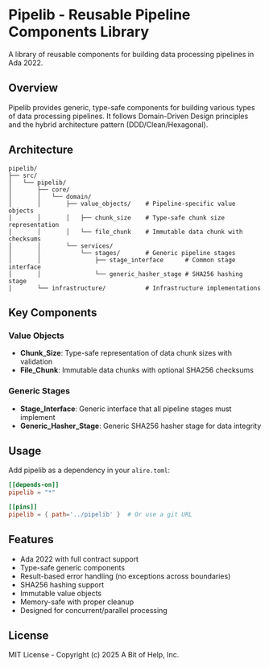 # Pipelib - Reusable Pipeline Components Library

A library of reusable components for building data processing pipelines in Ada 2022.

## Overview

Pipelib provides generic, type-safe components for building various types of data processing pipelines. It follows Domain-Driven Design principles and the hybrid architecture pattern (DDD/Clean/Hexagonal).

## Architecture

```
pipelib/
├── src/
│   └── pipelib/
│       ├── core/
│       │   └── domain/
│       │       ├── value_objects/    # Pipeline-specific value objects
│       │       │   ├── chunk_size    # Type-safe chunk size representation
│       │       │   └── file_chunk    # Immutable data chunk with checksums
│       │       └── services/
│       │           └── stages/       # Generic pipeline stages
│       │               ├── stage_interface      # Common stage interface
│       │               └── generic_hasher_stage # SHA256 hashing stage
│       └── infrastructure/           # Infrastructure implementations
```

## Key Components

### Value Objects
- **Chunk_Size**: Type-safe representation of data chunk sizes with validation
- **File_Chunk**: Immutable data chunks with optional SHA256 checksums

### Generic Stages
- **Stage_Interface**: Generic interface that all pipeline stages must implement
- **Generic_Hasher_Stage**: Generic SHA256 hasher stage for data integrity

## Usage

Add pipelib as a dependency in your `alire.toml`:

```toml
[[depends-on]]
pipelib = "*"

[[pins]]
pipelib = { path='../pipelib' }  # Or use a git URL
```

## Features

- Ada 2022 with full contract support
- Type-safe generic components
- Result-based error handling (no exceptions across boundaries)
- SHA256 hashing support
- Immutable value objects
- Memory-safe with proper cleanup
- Designed for concurrent/parallel processing

## License

MIT License - Copyright (c) 2025 A Bit of Help, Inc.
